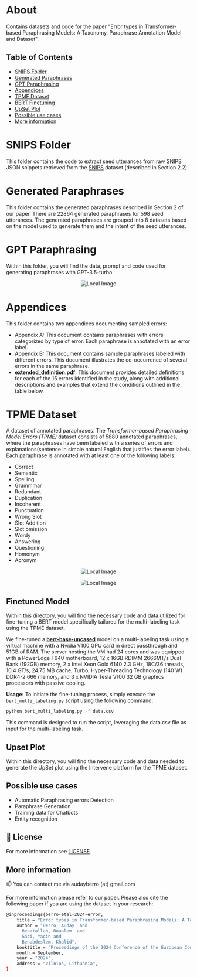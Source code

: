 # About
Contains datasets and code for the paper "Error types in Transformer-based Paraphrasing Models: A Taxonomy, Paraphrase Annotation Model and Dataset". 

## Table of Contents
- [SNIPS Folder](#snips-folder)
- [Generated Paraphrases](#generated-paraphrases)
- [GPT Paraphrasing](#gpt-paraphrasing)
- [Appendices](#appendices)
- [TPME Dataset](#tpme-dataset)
- [BERT Finetuning](#finetuned-model)
- [UpSet Plot](#upset-plot)
- [Possible use cases](#possible-use-cases)
- [More information](#more-information)

# SNIPS Folder
This folder contains the code to extract seed utterances from raw SNIPS JSON snippets retrieved from the [SNIPS][snips] dataset (described in Section 2.2).

# Generated Paraphrases
This folder contains the generated paraphrases described in Section 2 of our paper. There are 22864 generated paraphrases for 598 seed utterances. The generated paraphrases are grouped into 8 datasets based on the model used to generate them and the intent of the seed utterances.

# GPT Paraphrasing
Within this folder, you will find the data, prompt and code used for generating paraphrases with GPT-3.5-turbo.

<div align="center">

![Local Image](GPTParaphrasing/build_prompt.png)

</div>

# Appendices
This folder contains two appendices documenting sampled errors:
- Appendix A: This document contains paraphrases with errors categorized by type of error. Each paraphrase is annotated with an error label.
- Appendix B: This document contains sample paraphrases labeled with different errors. This document illustrates the co-occurrence of several errors in the same paraphrase.
- **extended_definition.pdf**: This document provides detailed definitions for each of the 15 errors identified in the study, along with additional descriptions and examples that extend the conditions outlined in the table below.

# TPME Dataset
A dataset of annotated paraphrases. The *Transformer-based Paraphrasing Model Errors (TPME)* dataset consists of 5880 annotated paraphrases, where the paraphrases have been labeled with a series of errors and explanations(sentence in simple natural English that justifies the error label). Each paraphrase is annotated with at least one of the following labels:
- Correct
- Semantic
- Spelling
- Grammmar
- Redundant
- Duplication
- Incoherent
- Punctuation
- Wrong Slot
- Slot Addition
- Slot omission
- Wordy
- Answering
- Questioning
- Homonym
- Acronym


<div align="center">

![Local Image](errors_list.png)

</div>

<div align="center">

![Local Image](Errors_samples.png)

</div>


## Finetuned Model
Within this directory, you will find the necessary code and data utilized for fine-tuning a BERT model specifically tailored for the multi-labeling task using the TPME dataset.

We fine-tuned a [**bert-base-uncased**](https://huggingface.co/google-bert/bert-base-uncased) model on a multi-labeling task using a virtual machine with a Nvidia V100 GPU card in direct passthrough and 51GB of RAM. The server hosting the VM had 24 cores and was equipped with a PowerEdge T640 motherboard, 12 x 16GB RDIMM 2666MT/s Dual Rank (192GB) memory, 2 x Intel Xeon Gold 6140 2.3 GHz, 18C/36 threads, 10.4 GT/s, 24.75 MB cache, Turbo, Hyper-Threading Technology (140 W) DDR4-2 666 memory, and 3 x NVIDIA Tesla V100 32 GB graphics processors with passive cooling.

**Usage:**
To initiate the fine-tuning process, simply execute the `bert_multi_labeling.py` script using the following command:

```bash
python bert_multi_labeling.py -f data.csv
```
This command is designed to run the script, leveraging the data.csv file as input for the multi-labeling task.

## Upset Plot
Within this directory, you will find the necessary code and data needed to generate the UpSet plot using the Intervene platform for the TPME dataset.

## Possible use cases
- Automatic Paraphrasing errors Detection
- Paraphrase Generation
- Training data for Chatbots
- Entity recognition

## 📃 License
For more information see [LICENSE](https://github.com/AudayBerro/TPME/blob/master/LICENSE).


## More information
📫 You can contact me via audayberro (at) gmail.com

For more information please refer to our paper. Please also cite the following paper if you are using the dataset in your research:

```sh
@inproceedings{berro-etal-2024-error,
    title = "Error types in Transformer-based Paraphrasing Models: A Taxonomy, Paraphrase Annotation Model and Dataset",
    author = "Berro, Auday  and
      Benatallah, Boualem  and
      Gaci, Yacin and
      Benabdeslem, Khalid",
    booktitle = "Proceedings of the 2024 Conference of the European Conference on Machine Learning and Principles  and Practice of Knowledge Discovery in Databases",
    month = September,
    year = "2024",
    address = "Vilnius, Lithuania",
}
```

[snips]: <https://github.com/snipsco/snips-nlu>
